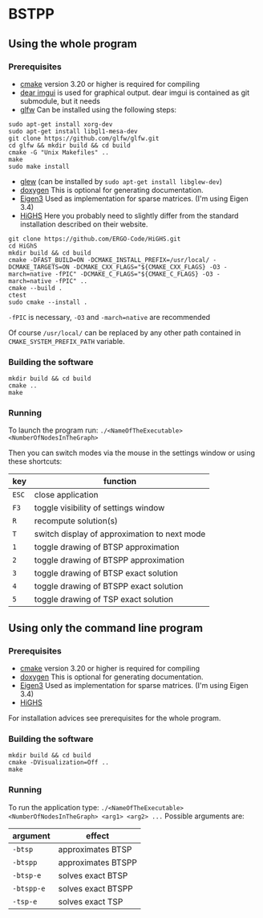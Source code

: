 # BSTPP

## Using the whole program

### Prerequisites
- [cmake](https://cmake.org/) version 3.20 or higher is required for compiling
- [dear imgui](https://github.com/ocornut/imgui) is used for graphical output. dear imgui is contained as git submodule, but it needs
- [glfw](https://www.glfw.org/) Can be installed using the following steps:
```
sudo apt-get install xorg-dev
sudo apt-get install libgl1-mesa-dev
git clone https://github.com/glfw/glfw.git
cd glfw && mkdir build && cd build
cmake -G "Unix Makefiles" ..
make
sudo make install
```
- [glew](https://github.com/nigels-com/glew) (can be installed by `sudo apt-get install libglew-dev`)
- [doxygen](https://www.doxygen.nl/) This is optional for generating documentation.
- [Eigen3](https://eigen.tuxfamily.org/) Used as implementation for sparse matrices. (I'm using Eigen 3.4)
- [HiGHS](https://www.maths.ed.ac.uk/hall/HiGHS/#top)
Here you probably need to slightly differ from the standard installation described on their website.
```
git clone https://github.com/ERGO-Code/HiGHS.git
cd HiGhS
mkdir build && cd build
cmake -DFAST_BUILD=ON -DCMAKE_INSTALL_PREFIX=/usr/local/ -DCMAKE_TARGETS=ON -DCMAKE_CXX_FLAGS="${CMAKE_CXX_FLAGS} -O3 -march=native -fPIC" -DCMAKE_C_FLAGS="${CMAKE_C_FLAGS} -O3 -march=native -fPIC" ..
cmake --build .
ctest
sudo cmake --install .
```
`-fPIC` is necessary, `-O3` and `-march=native` are recommended

Of course `/usr/local/` can be replaced by any other path contained in `CMAKE_SYSTEM_PREFIX_PATH` variable.

### Building the software
```
mkdir build && cd build
cmake ..
make
```

### Running
To launch the program run:
`./<NameOfTheExecutable> <NumberOfNodesInTheGraph>`

Then you can switch modes via the mouse in the settings window or using these shortcuts:

key   | function
------|-------------
`ESC` | close application
`F3`  | toggle visibility of settings window
`R`   | recompute solution(s)
`T`   | switch display of approximation to next mode
`1`   | toggle drawing of BTSP approximation
`2`   | toggle drawing of BTSPP approximation
`3`   | toggle drawing of BTSP exact solution
`4`   | toggle drawing of BTSPP exact solution
`5`   | toggle drawing of TSP exact solution

## Using only the command line program

### Prerequisites
- [cmake](https://cmake.org/) version 3.20 or higher is required for compiling
- [doxygen](https://www.doxygen.nl/) This is optional for generating documentation.
- [Eigen3](https://eigen.tuxfamily.org/) Used as implementation for sparse matrices. (I'm using Eigen 3.4)
- [HiGHS](https://www.maths.ed.ac.uk/hall/HiGHS/#top)

For installation advices see prerequisites for the whole program.

### Building the software
```
mkdir build && cd build
cmake -DVisualization=Off ..
make
```

### Running
To run the application type:
`./<NameOfTheExecutable> <NumberOfNodesInTheGraph> <arg1> <arg2> ...`
Possible arguments are:

argument  | effect
----------|------------------
`-btsp`   | approximates BTSP
`-btspp`  | approximates BTSPP
`-btsp-e` | solves exact BTSP
`-btspp-e`| solves exact BTSPP
`-tsp-e`  | solves exact TSP
